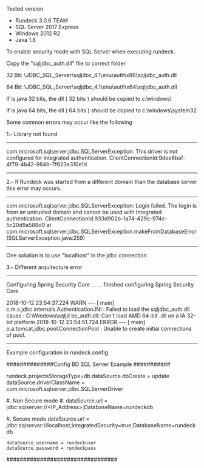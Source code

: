 Tested version
* Rundeck 3.0.6 TEAM
* SQL Server 2017 Express
* Windows 2012 R2
* Java 1.8


To enable security mode with SQL Server when executing rundeck.

Copy the "sqljdbc_auth.dll" file to correct folder

32 Bit: \JDBC_SQL_Server\sqljdbc_4.1\enu\auth\x86\sqljdbc_auth.dll

64 Bit: \JDBC_SQL_Server\sqljdbc_4.1\enu\auth\x64\sqljdbc_auth.dll


If is java 32 bits, the dll ( 32 bits ) should be copied to  c:\windows\

If is java 64 bits, the dll ( 64 bits ) should be copied to  c:\windows\system32



Some common errors may occur like the following



1.- Library not found

----------

com.microsoft.sqlserver.jdbc.SQLServerException: This driver is not configured for integrated authentication. ClientConnectionId:9dee6baf-4f79-4b42-984b-7f623e310e1d

----------

2.- If Rundeck was started from a different domain than the database server this error may occurs. 

---------

com.microsoft.sqlserver.jdbc.SQLServerException: Login failed. The login is from an untrusted domain and cannot be used with Integrated authentication. ClientConnectionId:933d902b-1a74-429c-974c-5c20d9a588d0
        at com.microsoft.sqlserver.jdbc.SQLServerException.makeFromDatabaseError(SQLServerException.java:259)
        
-----------

One solution is to use "localhost" in the jdbc connection 


3.- Different arquitecture error 

-----------
Configuring Spring Security Core ...
... finished configuring Spring Security Core

2018-10-12 23:54:37.224  WARN --- [           main] c.m.s.jdbc.internals.AuthenticationJNI   : Failed to load the sqljdbc_auth.dll cause : C:\Windows\sqljd
bc_auth.dll: Can't load AMD 64-bit .dll on a IA 32-bit platform
2018-10-12 23:54:51.724 ERROR --- [           main] o.a.tomcat.jdbc.pool.ConnectionPool      : Unable to create initial connections of pool.

-----------



Example configuration in rundeck.config 

##############Config BD SQL Server Example ###########

   rundeck.projectsStorageType=db
    dataSource.dbCreate = update
    dataSource.driverClassName = com.microsoft.sqlserver.jdbc.SQLServerDriver

#. Non Secure mode
#.    dataSource.url = jdbc:sqlserver://<IP_Address>;DatabaseName=rundeckdb

#. Secure mode 
    dataSource.url = jdbc:sqlserver://localhost;integratedSecurity=true;DatabaseName=rundeckdb

    dataSource.username = rundeckuser
    dataSource.password = rundeckpass
    
#################################
